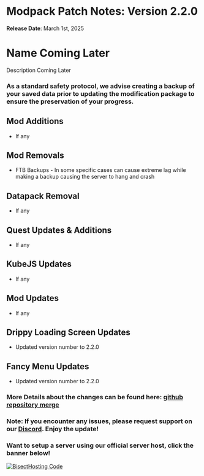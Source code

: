 # Modpack Patch Notes: Version 2.2.0
**Release Date**: March 1st, 2025

# Name Coming Later

Description Coming Later

### As a standard safety protocol, we advise creating a backup of your saved data prior to updating the modification package to ensure the preservation of your progress.

## Mod Additions
- If any

## **Mod Removals**  
- FTB Backups - In some specific cases can cause extreme lag while making a backup causing the server to hang and crash

## **Datapack Removal**  
- If any

## **Quest Updates & Additions**  
- If any

## **KubeJS Updates**  
- If any

## Mod Updates
- If any

## Drippy Loading Screen Updates
- Updated version number to 2.2.0

## Fancy Menu Updates
- Updated version number to 2.2.0

### More Details about the changes can be found here: [github repository merge](https://github.com/M0nkeyPr0grammer/Create-Forge-Frontier/compare/?)

### Note: If you encounter any issues, please request support on our [Discord](https://discord.gg/quenZthXgy). Enjoy the update!

### Want to setup a server using our official server host, click the banner below!
[![BisectHosting Code](https://raw.githubusercontent.com/M0nkeyPr0grammer/Landscapes-Reimagined/main/BH_Landscape_Reimagined.png)](https://bisecthosting.com/M0nkeyPr0grammer?r=curseforge+chanelog)